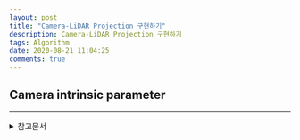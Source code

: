 ```yaml
---
layout: post
title: "Camera-LiDAR Projection 구현하기"
description: Camera-LiDAR Projection 구현하기
tags: Algorithm
date: 2020-08-21 11:04:25
comments: true
---
```


## Camera intrinsic parameter



---

<details>
<summary>참고문서</summary>
<div markdown="1">

- [Camera-Lidar Projection: Navigating between 2D and 3D](https://medium.com/swlh/camera-lidar-projection-navigating-between-2d-and-3d-911c78167a94)
- [카메라 캘리브레이션 - 다크프로그래머](https://darkpgmr.tistory.com/32)

</div>
</details>
<script id="dsq-count-scr" src="//msc9533.disqus.com/count.js" async></script>


